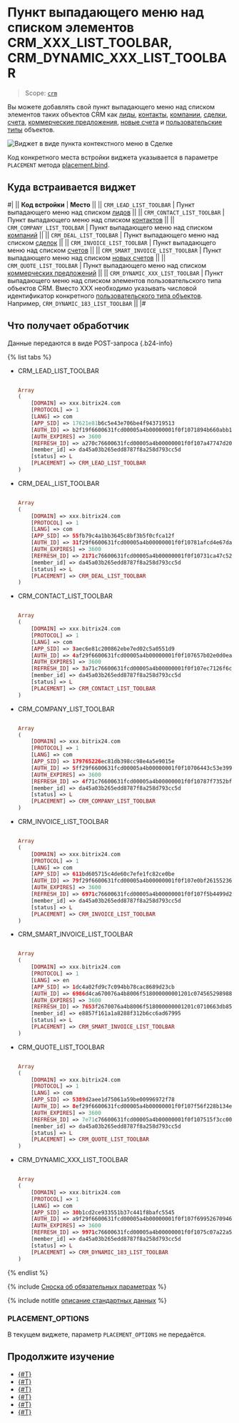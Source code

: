 # Пункт выпадающего меню над списком элементов CRM_XXX_LIST_TOOLBAR, CRM_DYNAMIC_XXX_LIST_TOOLBAR

> Scope: [`crm`](../../scopes/permissions.md)

Вы можете добавлять свой пункт выпадающего меню над списком элементов таких объектов CRM как [лиды](../../crm/leads/), [контакты](../../crm/contacts/), [компании](../../crm/companies/), [сделки](../../crm/deals/), [счета](../../crm/outdated/invoice/), [коммерческие предложения](../../crm/quote/), [новые счета](../../crm/smart-invoice/) и [пользовательские типы](../../crm/universal/) объектов.

![Виджет в виде пункта контекстного меню в Сделке](./_images/CRM__LIST_TOOLBAR.png "Виджет в виде пункта контекстного меню в Сделке")

Код конкретного места встройки виджета указывается в параметре `PLACEMENT` метода [placement.bind](../placement-bind.md).

## Куда встраивается виджет

#|
|| **Код встройки** | **Место** ||
|| `CRM_LEAD_LIST_TOOLBAR` | Пункт выпадающего меню над списком [лидов](../../crm/leads/) ||
|| `CRM_CONTACT_LIST_TOOLBAR` | Пункт выпадающего меню над списком [контактов](../../crm/contacts/) ||
|| `CRM_COMPANY_LIST_TOOLBAR` | Пункт выпадающего меню над списком [компаний](../../crm/companies/) ||
|| `CRM_DEAL_LIST_TOOLBAR` | Пункт выпадающего меню над списком [сделок](../../crm/deals/) ||
|| `CRM_INVOICE_LIST_TOOLBAR` | Пункт выпадающего меню над списком [счетов](../../crm/outdated/invoice/) ||
|| `CRM_SMART_INVOICE_LIST_TOOLBAR` | Пункт выпадающего меню над списком [новых счетов](../../crm/smart-invoice/) ||
|| `CRM_QUOTE_LIST_TOOLBAR` | Пункт выпадающего меню над списком [коммерческих предложений](../../crm/quote/) ||
|| `CRM_DYNAMIC_XXX_LIST_TOOLBAR` | Пункт выпадающего меню над списком элементов пользовательского типа объектов CRM. Вместо XXX необходимо указывать числовой идентификатор конкретного [пользовательского типа объектов](../../crm/universal/). Например, `CRM_DYNAMIC_183_LIST_TOOLBAR` ||
|#

## Что получает обработчик

Данные передаются в виде POST-запроса {.b24-info}

{% list tabs %}

- CRM_LEAD_LIST_TOOLBAR

    ```php

    Array
    (
        [DOMAIN] => xxx.bitrix24.com
        [PROTOCOL] => 1
        [LANG] => com
        [APP_SID] => 17621e81b6c5e43e706be4f943719513
        [AUTH_ID] => b2f19f6600631fcd00005a4b00000001f0f1071894b660abb19a2fa0362714239a2aaa
        [AUTH_EXPIRES] => 3600
        [REFRESH_ID] => a270c76600631fcd00005a4b00000001f0f107a47747d2035445dbcaa0886ec97678df
        [member_id] => da45a03b265edd8787f8a258d793cc5d
        [status] => L
        [PLACEMENT] => CRM_LEAD_LIST_TOOLBAR
    )

    ```

- CRM_DEAL_LIST_TOOLBAR

    ```php

    Array
    (
        [DOMAIN] => xxx.bitrix24.com
        [PROTOCOL] => 1
        [LANG] => com
        [APP_SID] => 55fb79c4a1bb3645c8bf3b5f0cfca12f
        [AUTH_ID] => 31f29f6600631fcd00005a4b00000001f0f10781afcd4e67da98de2c0c3ba491e6d6f5
        [AUTH_EXPIRES] => 3600
        [REFRESH_ID] => 2171c76600631fcd00005a4b00000001f0f10731ca47c52d032bf3568e3f94c3d9750a
        [member_id] => da45a03b265edd8787f8a258d793cc5d
        [status] => L
        [PLACEMENT] => CRM_DEAL_LIST_TOOLBAR
    )

    ```

- CRM_CONTACT_LIST_TOOLBAR

    ```php

    Array
    (
        [DOMAIN] => xxx.bitrix24.com
        [PROTOCOL] => 1
        [LANG] => com
        [APP_SID] => 3aec6e81c200862ebe7ed02c5a0551d9
        [AUTH_ID] => 4af29f6600631fcd00005a4b00000001f0f107657b02e0d0eaaaabbe09ea6c8628110d
        [AUTH_EXPIRES] => 3600
        [REFRESH_ID] => 3a71c76600631fcd00005a4b00000001f0f107ec7126f6c7499958546207d42d820184
        [member_id] => da45a03b265edd8787f8a258d793cc5d
        [status] => L
        [PLACEMENT] => CRM_CONTACT_LIST_TOOLBAR
    )

    ```

- CRM_COMPANY_LIST_TOOLBAR

    ```php

    Array
    (
        [DOMAIN] => xxx.bitrix24.com
        [PROTOCOL] => 1
        [LANG] => com
        [APP_SID] => 179765226ec81db398cc98e4a5e9015e
        [AUTH_ID] => 5ff29f6600631fcd00005a4b00000001f0f10706443c53e3994101a662e9b245ee398e
        [AUTH_EXPIRES] => 3600
        [REFRESH_ID] => 4f71c76600631fcd00005a4b00000001f0f10787f7352bf08be012b32c362e6c808f72
        [member_id] => da45a03b265edd8787f8a258d793cc5d
        [status] => L
        [PLACEMENT] => CRM_COMPANY_LIST_TOOLBAR
    )
    ```

- CRM_INVOICE_LIST_TOOLBAR

    ```php

    Array
    (
        [DOMAIN] => xxx.bitrix24.com
        [PROTOCOL] => 1
        [LANG] => com
        [APP_SID] => 611bd605715c4de60c7efe1fc82ce0be
        [AUTH_ID] => 79f29f6600631fcd00005a4b00000001f0f107e0bf261552367a5d567964f8862976b1
        [AUTH_EXPIRES] => 3600
        [REFRESH_ID] => 6971c76600631fcd00005a4b00000001f0f107f5b4499d2f41d14ec3142fb9b189b409
        [member_id] => da45a03b265edd8787f8a258d793cc5d
        [status] => L
        [PLACEMENT] => CRM_INVOICE_LIST_TOOLBAR
    )
    
    ```

- CRM_SMART_INVOICE_LIST_TOOLBAR

    ```php

    Array
    (
        [DOMAIN] => xxx.bitrix24.com
        [PROTOCOL] => 1
        [LANG] => en
        [APP_SID] => 1dc4a02fd9c7c094bb78cac8689d23cb
        [AUTH_ID] => 6986d4ca670076a4b8006f518000000001201c07456529898882f844c5d744f564bcfafb
        [AUTH_EXPIRES] => 3600
        [REFRESH_ID] => 7653f2670076a4b8006f518000000001201c0710663db8587fccc71874c46996bf6f49
        [member_id] => e8857f161a1a8288f312b6cc6ad67995
        [status] => L
        [PLACEMENT] => CRM_SMART_INVOICE_LIST_TOOLBAR
    )
    
    ```

- CRM_QUOTE_LIST_TOOLBAR

    ```php

    Array
    (
        [DOMAIN] => xxx.bitrix24.com
        [PROTOCOL] => 1
        [LANG] => com
        [APP_SID] => 5389d2aee1d75061a59be00996972f78
        [AUTH_ID] => 8ef29f6600631fcd00005a4b00000001f0f107f56f228b134e9f88dd8088ce08d9de0e
        [AUTH_EXPIRES] => 3600
        [REFRESH_ID] => 7e71c76600631fcd00005a4b00000001f0f107515f3cc004a6876f039fab870a2cbdc2
        [member_id] => da45a03b265edd8787f8a258d793cc5d
        [status] => L
        [PLACEMENT] => CRM_QUOTE_LIST_TOOLBAR
    )
    
    ```

- CRM_DYNAMIC_XXX_LIST_TOOLBAR

    ```php

    Array
    (
        [DOMAIN] => xxx.bitrix24.com
        [PROTOCOL] => 1
        [LANG] => com
        [APP_SID] => 30b1cd2ce933551b37c441f8bafc5545
        [AUTH_ID] => a9f29f6600631fcd00005a4b00000001f0f107f69952670946852790cb3ec5bd1ab2e9
        [AUTH_EXPIRES] => 3600
        [REFRESH_ID] => 9971c76600631fcd00005a4b00000001f0f1075c07a22a5dc9d29f124040e460ac04b9
        [member_id] => da45a03b265edd8787f8a258d793cc5d
        [status] => L
        [PLACEMENT] => CRM_DYNAMIC_183_LIST_TOOLBAR
    )
    
    ```

{% endlist %}

{% include [Сноска об обязательных параметрах](../../../_includes/required.md) %}

{% include notitle [описание стандартных данных](../_includes/widget_data.md) %}

### PLACEMENT_OPTIONS

В текущем виджете, параметр `PLACEMENT_OPTIONS` не передаётся.

## Продолжите изучение

- [{#T}](../placement-bind.md)
- [{#T}](../ui-interaction/index.md)
- [{#T}](../ui-interaction/crm-card.md)
- [{#T}](../../interactivity/index.md)
- [{#T}](../open-application.md)
- [{#T}](../open-path.md)
